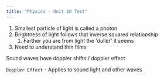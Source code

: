 ```yaml
---
title: "Physics - Unit 10 Test"
---
```


1. Smallest particle of light is called a photon
2. Brightness of light follows that inverse squared relationship
	1. Farther you are from light the 'duller' it seems
3. Need to understand thin films

Sound waves have doppler shifts / doppler effect

`Doppler Effect` - Applies to sound light and other waves
